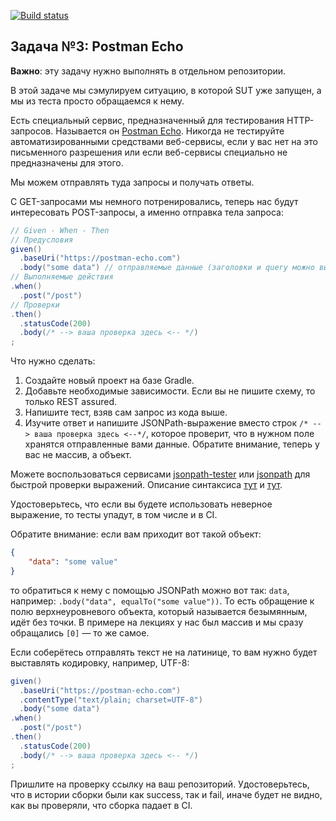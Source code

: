 [![Build status](https://ci.appveyor.com/api/projects/status/c5wq4e2gqgxbbu3t/branch/main?svg=true)](https://ci.appveyor.com/project/TIgorT/postmanecho/branch/main)

## Задача №3: Postman Echo

**Важно**: эту задачу нужно выполнять в отдельном репозитории.

В этой задаче мы сэмулируем ситуацию, в которой SUT уже запущен, а мы из теста просто обращаемся к нему.

Есть специальный сервис, предназначенный для тестирования HTTP-запросов. Называется он [Postman Echo](https://docs.postman-echo.com). Никогда не тестируйте автоматизированными средствами веб-сервисы, если у вас нет на это письменного разрешения или если веб-сервисы специально не предназначены для этого.

Мы можем отправлять туда запросы и получать ответы.

С GET-запросами мы немного потренировались, теперь нас будут интересовать POST-запросы, а именно отправка тела запроса:

```java
// Given - When - Then
// Предусловия
given()
  .baseUri("https://postman-echo.com")
  .body("some data") // отправляемые данные (заголовки и query можно выставлять аналогично)
// Выполняемые действия
.when()
  .post("/post")
// Проверки
.then()
  .statusCode(200)
  .body(/* --> ваша проверка здесь <-- */)
;
```

Что нужно сделать:
1. Создайте новый проект на базе Gradle.
2. Добавьте необходимые зависимости. Если вы не пишите схему, то только REST assured.
3. Напишите тест, взяв сам запрос из кода выше.
4. Изучите ответ и напишите JSONPath-выражение вместо строк `/* --> ваша проверка здесь <--*/`, которое проверит, что в нужном поле хранятся отправленные вами данные. Обратите внимание, теперь у вас не массив, а объект.

Можете воспользоваться сервисами [jsonpath-tester](https://extendsclass.com/jsonpath-tester.html) или [jsonpath](https://jsonpath.com/) для быстрой проверки выражений. Описание синтаксиса [тут](https://testerslittlehelper.wordpress.com/2019/01/20/jsonpath-in-rest-assured/) и [тут](https://github.com/rest-assured/rest-assured/wiki/Usage#json-using-jsonpath).

Удостоверьтесь, что если вы будете использовать неверное выражение, то тесты упадут, в том числе и в CI.

Обратите внимание: если вам приходит вот такой объект:
```json
{
    "data": "some value"
}
```

то обратиться к нему с помощью JSONPath можно вот так: `data`, например: `.body("data", equalTo("some value"))`. То есть обращение к полю верхнеуровневого объекта, который называется безымянным, идёт без точки. В примере на лекциях у нас был массив и мы сразу обращались `[0]` — то же самое.

Если соберётесь отправлять текст не на латинице, то вам нужно будет выставлять кодировку, например, UTF-8:
```java
given()
  .baseUri("https://postman-echo.com")
  .contentType("text/plain; charset=UTF-8")
  .body("some data")
.when()
  .post("/post")
.then()
  .statusCode(200)
  .body(/* --> ваша проверка здесь <-- */)
;
```

Пришлите на проверку ссылку на ваш репозиторий. Удостоверьтесь, что в истории сборки были как success, так и fail, иначе будет не видно, как вы проверяли, что сборка падает в CI.